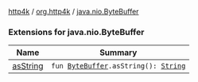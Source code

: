[http4k](../../index.md) / [org.http4k](../index.md) / [java.nio.ByteBuffer](./index.md)

### Extensions for java.nio.ByteBuffer

| Name | Summary |
|---|---|
| [asString](as-string.md) | `fun `[`ByteBuffer`](http://docs.oracle.com/javase/6/docs/api/java/nio/ByteBuffer.html)`.asString(): `[`String`](https://kotlinlang.org/api/latest/jvm/stdlib/kotlin/-string/index.html) |

